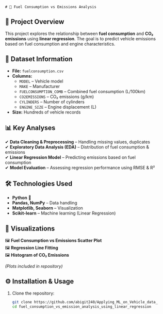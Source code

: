     # 🚗 Fuel Consumption vs Emissions Analysis

## 📌 Project Overview
This project explores the relationship between **fuel consumption** and **CO₂ emissions** using **linear regression**. The goal is to predict vehicle emissions based on fuel consumption and engine characteristics.

## 📂 Dataset Information
- **File:** `fuelconsumption.csv`
- **Columns:**
  - `MODEL` – Vehicle model  
  - `MAKE` – Manufacturer  
  - `FUELCONSUMPTION_COMB` – Combined fuel consumption (L/100km)  
  - `CO2EMISSIONS` – CO₂ emissions (g/km)  
  - `CYLINDERS` – Number of cylinders  
  - `ENGINE_SIZE` – Engine displacement (L)  
- **Size:** Hundreds of vehicle records

## 📊 Key Analyses
✔ **Data Cleaning & Preprocessing** – Handling missing values, duplicates  
✔ **Exploratory Data Analysis (EDA)** – Distribution of fuel consumption & emissions  
✔ **Linear Regression Model** – Predicting emissions based on fuel consumption  
✔ **Model Evaluation** – Assessing regression performance using RMSE & R²  

## 🛠️ Technologies Used
- **Python** 🐍
- **Pandas, NumPy** – Data handling  
- **Matplotlib, Seaborn** – Visualization  
- **Scikit-learn** – Machine learning (Linear Regression)  

## 📸 Visualizations
🖼 **Fuel Consumption vs Emissions Scatter Plot**  
🖼 **Regression Line Fitting**  
🖼 **Histogram of CO₂ Emissions**  

_(Plots included in repository)_

## ⚙️ Installation & Usage
1. Clone the repository:
   ```bash
   git clone https://github.com/abigit240/Applying_ML_on_Vehicle_data_to_predict_emission.git
   cd fuel_consumption_vs_emission_analysis_using_linear_regression
